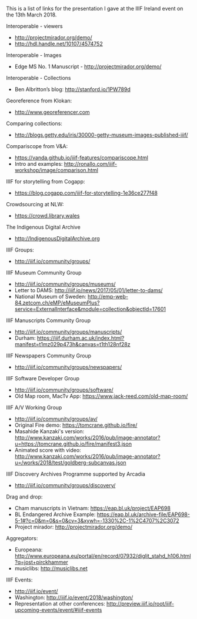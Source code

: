 This is a list of links for the presentation I gave at the IIIF Ireland event on the 13th March 2018. 

Interoperable - viewers
 * http://projectmirador.org/demo/
 * http://hdl.handle.net/10107/4574752

Interoperable - Images
 * Edge MS No. 1 Manuscript - http://projectmirador.org/demo/

Interoperable - Collections
 * Ben Albritton’s blog: http://stanford.io/1PW789d

Georeference from Klokan:
 * http://www.georeferencer.com

Comparing collections:
 * http://blogs.getty.edu/iris/30000-getty-museum-images-published-iiif/

Compariscope from V&A:
 * https://vanda.github.io/iiif-features/compariscope.html
 * Intro and examples: http://ronallo.com/iiif-workshop/image/comparison.html

IIIF for storytelling from Cogapp:
 * https://blog.cogapp.com/iiif-for-storytelling-1e36ce277f48

Crowdsourcing at NLW:
 * https://crowd.library.wales

The Indigenous Digital Archive  
 * http://IndigenousDigitalArchive.org  

IIIF Groups:
 * http://iiif.io/community/groups/

IIIF Museum Community Group
 * http://iiif.io/community/groups/museums/
 * Letter to DAMS: http://iiif.io/news/2017/05/01/letter-to-dams/
 * National Museum of Sweden:  http://emp-web-84.zetcom.ch/eMP/eMuseumPlus?service=ExternalInterface&module=collection&objectId=17601  

IIIF Manuscripts Community Group
 * http://iiif.io/community/groups/manuscripts/
 * Durham: https://iiif.durham.ac.uk/index.html?manifest=t1mz029p473h&canvas=t1th128nf28z

IIIF Newspapers Community Group
 * http://iiif.io/community/groups/newspapers/

IIIF Software Developer Group
 * http://iiif.io/community/groups/software/
 * Old Map room, MacTv App: https://www.jack-reed.com/old-map-room/

IIIF A/V Working Group
 * http://iiif.io/community/groups/av/
 * Original Fire demo: https://tomcrane.github.io/fire/
 * Masahide Kanzaki's version: http://www.kanzaki.com/works/2016/pub/image-annotator?u=https://tomcrane.github.io/fire/manifest3.json      
 * Animated score with video: http://www.kanzaki.com/works/2016/pub/image-annotator?u=/works/2018/test/goldberg-subcanvas.json

IIIF Discovery Archives Programme supported by Arcadia
 * http://iiif.io/community/groups/discovery/

Drag and drop:
 * Cham manuscripts in Vietnam: https://eap.bl.uk/project/EAP698
 * BL Endangered Archive Example: https://eap.bl.uk/archive-file/EAP698-5-1#?c=0&m=0&s=0&cv=3&xywh=-1330%2C-1%2C4707%2C3072
 * Project mirador: http://projectmirador.org/demo/

Aggregators:
 * Europeana: http://www.europeana.eu/portal/en/record/07932/diglit_stahd_h106.html?q=jost+pirckhammer
 * musiclibs: http://musiclibs.net

IIIF Events:
 * http://iiif.io/event/
 * Washington: http://iiif.io/event/2018/washington/
 * Representation at other conferences: http://preview.iiif.io/root/iiif-upcoming-events/event/#iiif-events
